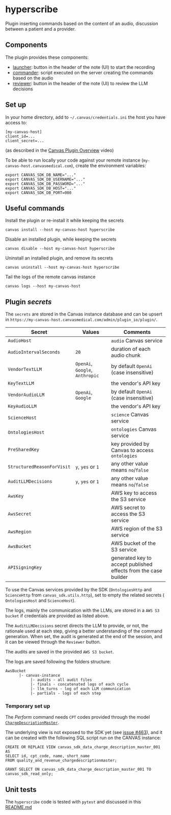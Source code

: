 hyperscribe
===========

Plugin inserting commands based on the content of an audio, discussion between a patient and a provider.

## Components

The plugin provides these components:

- [launcher](handlers/launcher.py): button in the header of the note (UI) to start the recording
- [commander](handlers/commander.py): script executed on the server creating the commands based on the audio
- [reviewer](handlers/reviewer_button.py): button in the header of the note (UI) to review the LLM decisions

## Set up

In your home directory, add to `~/.canvas/credentials.ini` the host you have access to:

```shell
[my-canvas-host]
client_id=...
client_secret=...
```

(as described in the [Canvas Plugin Overview](https://www.youtube.com/watch?v=X2JOEElq2ck) video)

To be able to run locally your code against your remote instance (`my-canvas-host.canvasmedical.com`), create the environment variables:

```shell
export CANVAS_SDK_DB_NAME="..."
export CANVAS_SDK_DB_USERNAME="..."
export CANVAS_SDK_DB_PASSWORD="..."
export CANVAS_SDK_DB_HOST="..."
export CANVAS_SDK_DB_PORT=000
```

## Useful commands

Install the plugin or re-install it while keeping the secrets

```shell
canvas install --host my-canvas-host hyperscribe 
```

Disable an installed plugin, while keeping the secrets

```shell
canvas disable --host my-canvas-host hyperscribe 
```

Uninstall an installed plugin, and remove its secrets

```shell
canvas uninstall --host my-canvas-host hyperscribe 
```

Tail the logs of the remote canvas instance

```shell
canvas logs --host my-canvas-host 
```

## Plugin _secrets_

The `secrets` are stored in the Canvas instance database and can be upsert in `https://my-canvas-host.canvasmedical.com/admin/plugin_io/plugin/`.

| Secret                     | Values                          | Comments                                                        |
|----------------------------|---------------------------------|-----------------------------------------------------------------|
| `AudioHost`                |                                 | `audio` Canvas service                                          |
| `AudioIntervalSeconds`     | `20`                            | duration of each audio chunk                                    |
| `VendorTextLLM`            | `OpenAi`, `Google`, `Anthropic` | by default `OpenAi` (case insensitive)                          |
| `KeyTextLLM`               |                                 | the vendor's API key                                            |
| `VendorAudioLLM`           | `OpenAi`, `Google`              | by default `OpenAi` (case insensitive)                          |
| `KeyAudioLLM`              |                                 | the vendor's API key                                            |
| `ScienceHost`              |                                 | `science` Canvas service                                        |
| `OntologiesHost`           |                                 | `ontologies` Canvas service                                     |
| `PreSharedKey`             |                                 | key provided by Canvas to access `ontologies`                   |
| `StructuredReasonForVisit` | `y`, `yes` or `1`               | any other value means `no`/`false`                              |
| `AuditLLMDecisions`        | `y`, `yes` or `1`               | any other value means `no`/`false`                              |
| `AwsKey`                   |                                 | AWS key to access the S3 service                                |
| `AwsSecret`                |                                 | AWS secret to access the S3 service                             |
| `AwsRegion`                |                                 | AWS region of the S3 service                                    |
| `AwsBucket`                |                                 | AWS bucket of the S3 service                                    |
| `APISigningKey`            |                                 | generated key to accept published effects from the case builder |

To use the Canvas services provided by the SDK (`OntologiesHttp` and `ScienceHttp` from `canvas_sdk.utils.http`), set to empty the related secrets (
`OntologiesHost` and `ScienceHost`).

The logs, mainly the communication with the LLMs, are stored in a `AWS S3 bucket` if credentials are provided as listed above.

The `AuditLLMDecisions` secret directs the LLM to provide, or not, the rationale used at each step, giving a better understanding of the command
generation. When set, the audit is generated at the end of the session, and it can be viewed through the `Reviewer` button.

The audits are saved in the provided `AWS S3 bucket`.

The logs are saved following the folders structure:

```shell
AwsBucket
      |- canvas-instance
           |- audits - all audit files
           |- finals - concatenated logs of each cycle
           |- llm_turns - log of each LLM communication
           |- partials - logs of each step
```

### Temporary set up

The _Perform_ command needs `CPT` codes provided through the model [`ChargeDescriptionMaster`](./handlers/temporary_data.py).

The underlying view is not exposed to the SDK yet (see [issue #463](https://github.com/canvas-medical/canvas-plugins/issues/463)), and it can be
created with the following SQL script run on the CANVAS instance:

```postgresql
CREATE OR REPLACE VIEW canvas_sdk_data_charge_description_master_001 AS
SELECT id, cpt_code, name, short_name
FROM quality_and_revenue_chargedescriptionmaster;

GRANT SELECT ON canvas_sdk_data_charge_description_master_001 TO canvas_sdk_read_only;
```

## Unit tests

The `hyperscribe` code is tested with `pytest` and discussed in this [README.md](../README.md)

